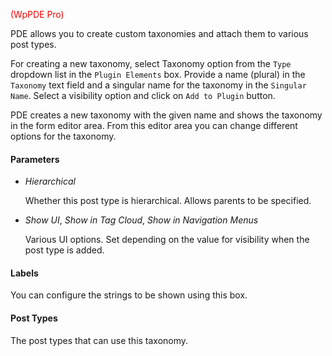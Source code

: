 <font color="red">(WpPDE Pro)</font>

PDE allows you to create custom taxonomies and attach them to various post types.

For creating a new taxonomy, select Taxonomy option from the `Type` dropdown list
in the `Plugin Elements` box. Provide a name (plural) in the `Taxonomy` text field and a singular
name for the taxonomy in the `Singular Name`. Select a visibility option and click on 
`Add to Plugin` button.

PDE creates a new taxonomy with the given name and shows the taxonomy in the form editor area. From
this editor area you can change different options for the taxonomy.

#### Parameters

* _Hierarchical_

    Whether this post type is hierarchical. Allows parents to be specified.

* _Show UI_, _Show in Tag Cloud_, _Show in Navigation Menus_

    Various UI options. Set depending on the value for visibility when the post type is added.

#### Labels

You can configure the strings to be shown using this box.

#### Post Types

The post types that can use this taxonomy.
